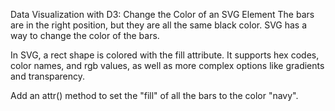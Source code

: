 Data Visualization with D3: Change the Color of an SVG Element
The bars are in the right position, but they are all the same black color. SVG has a way to change the color of the bars.

In SVG, a rect shape is colored with the fill attribute. It supports hex codes, color names, and rgb values, as well as more complex options like gradients and transparency.


Add an attr() method to set the "fill" of all the bars to the color "navy".
```

```